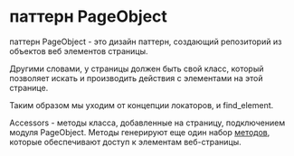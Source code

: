 # паттерн PageObject

паттерн PageObject - это дизайн паттерн, создающий репозиторий из объектов веб элементов страницы.&#x20;

Другими словами, у страницы должен быть свой класс, который позволяет искать и производить действия с элементами на этой странице.

Таким образом мы уходим от концепции локаторов, и find\_element.



Accessors - методы класса, добавленные на страницу, подключением модуля PageObject. Методы генерируют еще один набор [методов](https://www.mindmeister.com/140929489/accessors), которые обеспечивают доступ к элементам веб-страницы.
